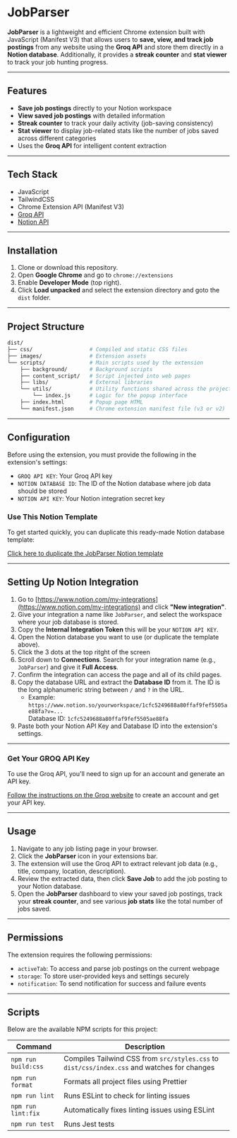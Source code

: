 # JobParser 

**JobParser** is a lightweight and efficient Chrome extension built with JavaScript (Manifest V3) that allows users to **save, view, and track job postings** from any website using the **Groq API** and store them directly in a **Notion database**. Additionally, it provides a **streak counter** and **stat viewer** to track your job hunting progress.

---

## Features


- **Save job postings** directly to your Notion workspace
- **View saved job postings** with detailed information
- **Streak counter** to track your daily activity (job-saving consistency)
- **Stat viewer** to display job-related stats like the number of jobs saved across different categories 
- Uses the **Groq API** for intelligent content extraction

---

## Tech Stack

- JavaScript
- TailwindCSS
- Chrome Extension API (Manifest V3)
- [Groq API](https://groq.com)
- [Notion API](https://developers.notion.com/)

---

## Installation

1. Clone or download this repository.
2. Open **Google Chrome** and go to `chrome://extensions`
3. Enable **Developer Mode** (top right).
4. Click **Load unpacked** and select the extension directory and goto the `dist` folder.

---

## Project Structure

```bash
dist/
├── css/                  # Compiled and static CSS files
├── images/               # Extension assets
└── scripts/              # Main scripts used by the extension
    ├── background/       # Background scripts
    ├── content_script/   # Script injected into web pages
    ├── libs/             # External libraries
    └── utils/            # Utility functions shared across the project
        └── index.js      # Logic for the popup interface
    ├── index.html        # Popup page HTML
    └── manifest.json     # Chrome extension manifest file (v3 or v2)
```

---

## Configuration

Before using the extension, you must provide the following in the extension's settings:

- `GROQ API KEY`: Your Groq API key  
- `NOTION DATABASE ID`: The ID of the Notion database where job data should be stored  
- `NOTION API KEY`: Your Notion integration secret key

### Use This Notion Template

To get started quickly, you can duplicate this ready-made Notion database template:

 [Click here to duplicate the JobParser Notion template](https://actually-scooter-8cb.notion.site/1cfc5249688a80ffaf9fef5505ae88fa?v=1cfc5249688a81438497000c5980f30e&pvs=4)

---

## Setting Up Notion Integration

1. Go to [https://www.notion.com/my-integrations](https://www.notion.com/my-integrations) and click **"New integration"**.  
2. Give your integration a name like `JobParser`, and select the workspace where your job database is stored.  
3. Copy the **Internal Integration Token** this will be your `NOTION API KEY`.  
4. Open the Notion database you want to use (or duplicate the template above).  
5. Click the 3 dots at the top ritght of the screen
6. Scroll down to **Connections**. Search for your integration name (e.g., `JobParser`) and give it **Full Access**.
7. Confirm the integration can access the page and all of its child pages.
8. Copy the database URL and extract the **Database ID** from it. The ID is the long alphanumeric string between `/` and `?` in the URL.  
   - Example:  
     `https://www.notion.so/yourworkspace/1cfc5249688a80ffaf9fef5505ae88fa?v=...`  
      Database ID: `1cfc5249688a80ffaf9fef5505ae88fa`  
9. Paste both your Notion API Key and Database ID into the extension's settings.

---

### Get Your GROQ API Key

To use the Groq API, you'll need to sign up for an account and generate an API key.

[Follow the instructions on the Groq website](https://groq.com) to create an account and get your API key.

---

## Usage

1. Navigate to any job listing page in your browser.
2. Click the **JobParser** icon in your extensions bar.
3. The extension will use the Groq API to extract relevant job data (e.g., title, company, location, description).
4. Review the extracted data, then click **Save Job** to add the job posting to your Notion database.
5. Open the **JobParser** dashboard to view your saved job postings, track your **streak counter**, and see various **job stats** like the total number of jobs saved.

---

## Permissions

The extension requires the following permissions:

- `activeTab`: To access and parse job postings on the current webpage  
- `storage`: To store user-provided keys and settings securely
- `notification`: To send notification for success and failure events

---

## Scripts

Below are the available NPM scripts for this project:

| Command                     | Description                                                         |
|----------------------------|---------------------------------------------------------------------|
| `npm run build:css`        | Compiles Tailwind CSS from `src/styles.css` to `dist/css/index.css` and watches for changes |
| `npm run format`           | Formats all project files using Prettier                           |
| `npm run lint`             | Runs ESLint to check for linting issues                           |
| `npm run lint:fix`         | Automatically fixes linting issues using ESLint                   |
| `npm run test`             | Runs Jest tests |
